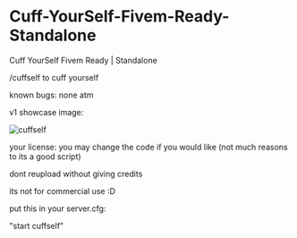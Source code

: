 # Cuff-YourSelf-Fivem-Ready-Standalone
Cuff YourSelf Fivem Ready | Standalone 


/cuffself to cuff yourself

known bugs:
none atm

v1 showcase image:

![cuffself](https://user-images.githubusercontent.com/122513007/233747345-f16847ec-dad3-481f-9587-7924e75363d0.JPG)


your license: you may change the code if you would like (not much reasons to its a good script)

dont reupload without giving credits

its not for commercial use :D

put this in your server.cfg:

"start cuffself"
